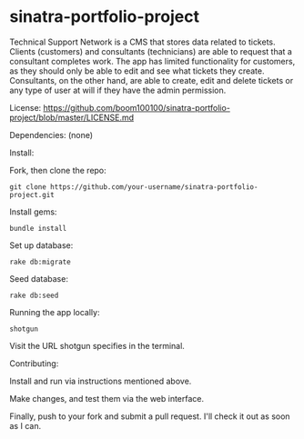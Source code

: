 # sinatra-portfolio-project

Technical Support Network is a CMS that stores data related to tickets. Clients (customers) and consultants (technicians) are able to request that a consultant completes work. The app has limited functionality for customers, as they should only be able to edit and see what tickets they create. Consultants, on the other hand, are able to create, edit and delete tickets or any type of user at will if they have the admin permission.

License:
https://github.com/boom100100/sinatra-portfolio-project/blob/master/LICENSE.md

Dependencies:
(none)

Install:

Fork, then clone the repo:
```
git clone https://github.com/your-username/sinatra-portfolio-project.git
```

Install gems:
```
bundle install
```
Set up database:
```
rake db:migrate
```
Seed database:
```
rake db:seed
```
Running the app locally:
```
shotgun
```
Visit the URL shotgun specifies in the terminal.

Contributing:

Install and run via instructions mentioned above.

Make changes, and test them via the web interface.

Finally, push to your fork and submit a pull request. I'll check it out as soon as I can.
